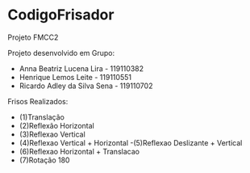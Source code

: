 # CodigoFrisador
Projeto FMCC2

Projeto desenvolvido em Grupo:

- Anna Beatriz Lucena Lira - 119110382
- Henrique Lemos Leite - 119110551
- Ricardo Adley da Silva Sena - 119110702

Frisos Realizados:
- (1)Translação
- (2)Reflexão Horizontal
- (3)Reflexao Vertical
- (4)Reflexao Vertical + Horizontal
 -(5)Reflexao Deslizante + Vertical
- (6)Reflexao Horizontal + Translacao
- (7)Rotação 180

